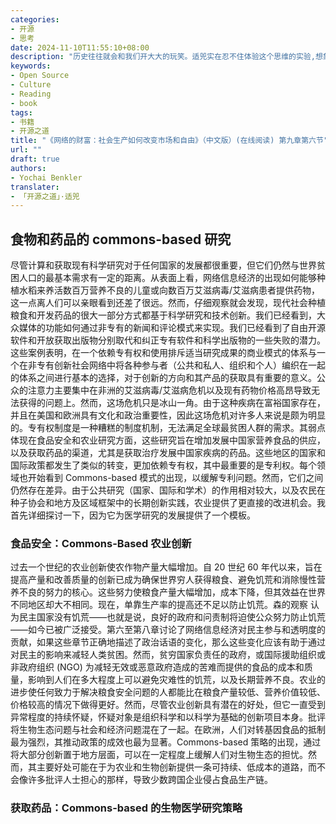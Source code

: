 ```yaml
---
categories:
- 开源
- 思考
date: 2024-11-10T11:55:10+08:00
description: "历史往往就会和我们开大大的玩笑。适兕实在忍不住体验这个思维的实验,想象虚拟的历史，于是尝试花几个月的时间翻译。Enjoy！Happy Reading～"
keywords:
- Open Source
- Culture
- Reading
- book
tags:
- 书籍
- 开源之道
title: "《网络的财富：社会生产如何改变市场和自由》（中文版）(在线阅读) 第九章第六节"
url: ""
draft: true
authors:
- Yochai Benkler
translater:
- 「开源之道」·适兕
---
```


## 食物和药品的 commons-based 研究

尽管计算和获取现有科学研究对于任何国家的发展都很重要，但它们仍然与世界贫困人口的最基本需求有一定的距离。从表面上看，网络信息经济的出现如何能够种植水稻来养活数百万营养不良的儿童或向数百万艾滋病毒/艾滋病患者提供药物，这一点离人们可以亲眼看到还差了很远。然而，仔细观察就会发现，现代社会种植粮食和开发药品的很大一部分方式都基于科学研究和技术创新。我们已经看到，大众媒体的功能如何通过非专有的新闻和评论模式来实现。我们已经看到了自由开源软件和开放获取出版物分别取代和纠正专有软件和科学出版物的一些失败的潜力。这些案例表明，在一个依赖专有权和使用排斥适当研究成果的商业模式的体系与一个在非专有创新社会网络中将各种参与者（公共和私人、组织和个人）编织在一起的体系之间进行基本的选择，对于创新的方向和其产品的获取具有重要的意义。公众的注意力主要集中在非洲的艾滋病毒/艾滋病危机以及现有药物价格高昂导致无法获得的问题上。然而，这场危机只是冰山一角。由于这种疾病在富裕国家存在，并且在美国和欧洲具有文化和政治重要性，因此这场危机对许多人来说是颇为明显的。专有权制度是一种糟糕的制度机制，无法满足全球最贫困人群的需求。其弱点体现在食品安全和农业研究方面，这些研究旨在增加发展中国家营养食品的供应，以及获取药品的渠道，尤其是获取治疗发展中国家疾病的药品。这些地区的国家和国际政策都发生了类似的转变，更加依赖专有权，其中最重要的是专利权。每个领域也开始看到 Commons-based 模式的出现，以缓解专利问题。然而，它们之间仍然存在差异。由于公共研究（国家、国际和学术）的作用相对较大，以及农民在种子协会和地方及区域框架中的长期创新实践，农业提供了更直接的改进机会。我首先详细探讨一下，因为它为医学研究的发展提供了一个模板。

### 食品安全：Commons-Based 农业创新

过去一个世纪的农业创新使农作物产量大幅增加。自 20 世纪 60 年代以来，旨在提高产量和改善质量的创新已成为确保世界穷人获得粮食、避免饥荒和消除慢性营养不良的努力的核心。这些努力使粮食产量大幅增加，成本下降，但其效益在世界不同地区却大不相同。现在，单靠生产率的提高还不足以防止饥荒。森的观察 认为民主国家没有饥荒——也就是说，良好的政府和问责制将迫使公众努力防止饥荒——如今已被广泛接受。第六至第八章讨论了网络信息经济对民主参与和透明度的贡献，如果这些章节正确地描述了政治话语的变化，那么这些变化应该有助于通过对民主的影响来减轻人类贫困。然而，贫穷国家负责任的政府，或国际援助组织或非政府组织 (NGO) 为减轻无效或恶意政府造成的苦难而提供的食品的成本和质量，影响到人们在多大程度上可以避免灾难性的饥荒，以及长期营养不良。农业的进步使任何致力于解决粮食安全问题的人都能比在粮食产量较低、营养价值较低、价格较高的情况下做得更好。然而，尽管农业创新具有潜在的好处，但它一直受到异常程度的持续怀疑，怀疑对象是组织科学和以科学为基础的创新项目本身。批评将生物生态问题与社会和经济问题混在了一起。在欧洲，人们对转基因食品的抵制最为强烈，其推动政策的成效也最为显著。Commons-based 策略的出现，通过将大部分创新置于地方层面，可以在一定程度上缓解人们对生物生态的担忧。然而，其主要好处可能在于为农业和生物创新提供一条可持续、低成本的道路，而不会像许多批评人士担心的那样，导致少数跨国企业侵占食品生产链。

### 获取药品：Commons-based 的生物医学研究策略

